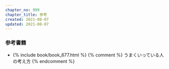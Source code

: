 ```yaml
---
chapter_no: 999
chapter_title: 参考
created: 2021-08-07
updated: 2021-08-07
---
```

### 参考書籍
- {% include book/book_677.html %} {% comment %} うまくいっている人の考え方 {% endcomment %}
